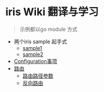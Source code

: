 # iris Wiki 翻译与学习
> 示例都以go module 方式
* 两个iris sample 起手式  
    * [sample1](iris_wiki/sample-1/example.go)
    * [sample2](iris_wiki/sample-2/sampe2.go)  
* [Configuration事项](iris_wiki/Configuration.md)
* [路由](iris_wiki/Routing.md)
    * [路由路径参数](iris_wiki/Routiing%20path%20types.md)
    * [反向路由](iris_wiki/Routing_Reverse_lookups.md)